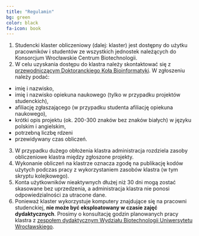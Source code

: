 ```yaml
---
title: "Regulamin"
bg: green
color: black
fa-icon: book
---
```


1. Studencki klaster obliczeniowy (dalej: klaster) jest dostępny do użytku pracowników i studentów ze wszystkich jednostek należących do Konsorcjum Wrocławskie Centrum Biotechnologii.
2. W celu uzyskania dostępu do klastra należy skontaktować się z [przewodniczącym Doktoranckiego Koła Bioinformatyki](mailto:michalburdukiewicz@gmail.com). W zgłoszeniu należy podać: 
* imię i nazwisko, 
* imię i nazwisko opiekuna naukowego (tylko w przypadku projektów studenckich),
* afiliację zgłaszającego (w przypadku studenta afiliację opiekuna naukowego),
* krótki opis projektu (ok. 200-300 znaków bez znaków białych) w języku polskim i angielskim,
* potrzebną liczbę rdzeni 
* przewidywany czas obliczeń. 
3. W przypadku dużego obłożenia klastra administracja rozdziela zasoby obliczeniowe klastra między zgłoszone projekty.
5. Wykonanie obliczeń na klastrze oznacza zgodę na publikację kodów użytych podczas pracy z wykorzystaniem zasobów klastra (w tym skryptu kolejkowego).
6. Konta użytkowników nieaktywnych dłużej niż 30 dni mogą zostać skasowane bez uprzedzenia, a administracja klastra nie ponosi odpowiedzialności za utracone dane.
7. Ponieważ klaster wykorzystuje komputery znajdujące się na pracowni studenckiej, **nie może być eksploatowany w czasie zajęć dydaktycznych**. Prosimy o konsultację godzin planowanych pracy klastra z [zespołem dydaktycznym Wydziału Biotechnologii Uniwersytetu Wrocławskiego](mailto:joanna.janicka@uwr.edu.pl). 
